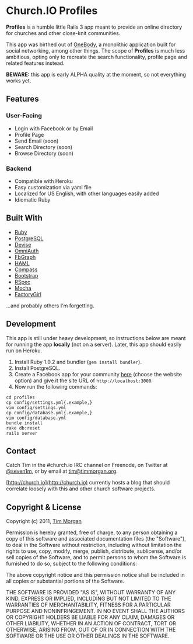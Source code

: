 # Church.IO Profiles

**Profiles** is a humble little Rails 3 app meant to provide an online directory for churches and other close-knit communities.

This app was birthed out of [OneBody](https://github.com/seven1m/onebody), a monolithic application built for social networking, among other things. The scope of **Profiles** is much less ambitious, opting only to recreate the search functionality, profile page and related features instead.

**BEWARE:** this app is early ALPHA quality at the moment, so not everything works yet.

## Features

### User-Facing

* Login with Facebook or by Email
* Profile Page
* Send Email (soon)
* Search Directory (soon)
* Browse Directory (soon)

### Backend

* Compatible with Heroku
* Easy customization via yaml file
* Localized for US English, with other languages easily added
* Idiomatic Ruby

## Built With

* [Ruby](http://www.ruby-lang.org)
* [PostgreSQL](http://www.postgresql.org/)
* [Devise](https://github.com/plataformatec/devise)
* [OmniAuth](https://github.com/intridea/omniauth)
* [FbGraph](https://github.com/nov/fb_graph)
* [HAML](http://haml-lang.com/)
* [Compass](http://compass-style.org/)
* [Bootstrap](http://twitter.github.com/bootstrap/)
* [RSpec](http://relishapp.com/rspec)
* [Mocha](http://mocha.rubyforge.org/)
* [FactoryGirl](https://github.com/thoughtbot/factory_girl)

...and probably others I'm forgetting.

## Development

This app is still under heavy development, so instructions below are meant for running the app **locally** (not on a server). Later, this app should easily run on Heroku.

1. Install Ruby 1.9.2 and bundler (`gem install bundler`).
2. Install PostgreSQL.
3. Create a Facebook app for your community [here](https://developers.facebook.com/apps) (choose the website option) and give it the site URL of `http://localhost:3000`.
4. Now run the following commands:

```shell
cd profiles
cp config/settings.yml{.example,}
vim config/settings.yml
cp config/database.yml{.example,}
vim config/database.yml
bundle install
rake db:reset
rails server
```

## Contact

Catch Tim in the #church.io IRC channel on Freenode, on Twitter at [@seven1m](https://twitter.com/seven1m), or by email at [tim@timmorgan.org](http://timmorgan.org).

[http://church.io](http://church.io) currently hosts a blog that should correlate loosely with this and other church software projects.

## Copyright & License

Copyright (c) 2011, [Tim Morgan](http://timmorgan.org)

Permission is hereby granted, free of charge, to any person obtaining a copy of this software and associated documentation files (the "Software"), to deal in the Software without restriction, including without limitation the rights to use, copy, modify, merge, publish, distribute, sublicense, and/or sell copies of the Software, and to permit persons to whom the Software is furnished to do so, subject to the following conditions:

The above copyright notice and this permission notice shall be included in all copies or substantial portions of the Software.

THE SOFTWARE IS PROVIDED "AS IS", WITHOUT WARRANTY OF ANY KIND, EXPRESS OR IMPLIED, INCLUDING BUT NOT LIMITED TO THE WARRANTIES OF MERCHANTABILITY, FITNESS FOR A PARTICULAR PURPOSE AND NONINFRINGEMENT. IN NO EVENT SHALL THE AUTHORS OR COPYRIGHT HOLDERS BE LIABLE FOR ANY CLAIM, DAMAGES OR OTHER LIABILITY, WHETHER IN AN ACTION OF CONTRACT, TORT OR OTHERWISE, ARISING FROM, OUT OF OR IN CONNECTION WITH THE SOFTWARE OR THE USE OR OTHER DEALINGS IN THE SOFTWARE.
